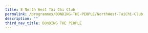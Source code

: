 ```yaml
---
title: 8 North West Tai Chi Club
permalink: /programmes/BONDING-THE-PEOPLE/NorthWest-TaiChi-Club
description: ""
third_nav_title: BONDING THE PEOPLE
---
```

